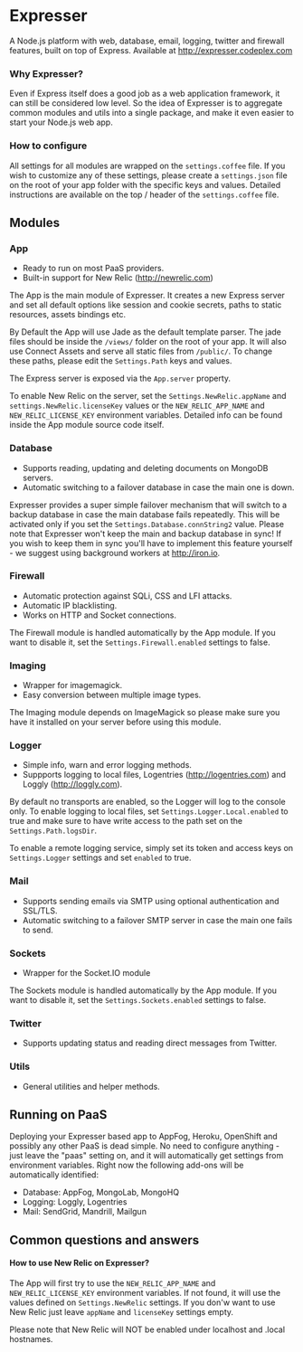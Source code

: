 # Expresser

A Node.js platform with web, database, email, logging, twitter and firewall features, built on top of Express.
Available at http://expresser.codeplex.com

### Why Expresser?

Even if Express itself does a good job as a web application framework, it can still be considered low level.
So the idea of Expresser is to aggregate common modules and utils into a single package, and make it even easier to
start your Node.js web app.

### How to configure

All settings for all modules are wrapped on the `settings.coffee` file. If you wish to customize any of
these settings, please create a `settings.json` file on the root of your app folder with the specific keys
and values. Detailed instructions are available on the top / header of the `settings.coffee` file.

## Modules

### App
*   Ready to run on most PaaS providers.
*   Built-in support for New Relic (http://newrelic.com)

The App is the main module of Expresser. It creates a new Express server and set all default options like
session and cookie secrets, paths to static resources, assets bindings etc.

By Default the App will use Jade as the default template parser. The jade files should be inside the `/views/`
folder on the root of your app.  It will also use Connect Assets and serve all static files from `/public/`.
To change these paths, please edit the `Settings.Path` keys and values.

The Express server is exposed via the `App.server` property.

To enable New Relic on the server, set the `Settings.NewRelic.appName` and `settings.NewRelic.licenseKey` values
or the `NEW_RELIC_APP_NAME` and `NEW_RELIC_LICENSE_KEY` environment variables. Detailed info can be found
inside the App module source code itself.

### Database
*   Supports reading, updating and deleting documents on MongoDB servers.
*   Automatic switching to a failover database in case the main one is down.

Expresser provides a super simple failover mechanism that will switch to a backup database in case the main
database fails repeatedly. This will be activated only if you set the `Settings.Database.connString2` value.
Please note that Expresser won't keep the main and backup database in sync! If you wish to keep them in sync
you'll have to implement this feature yourself - we suggest using background workers at http://iron.io.

### Firewall
*   Automatic protection against SQLi, CSS and LFI attacks.
*   Automatic IP blacklisting.
*   Works on HTTP and Socket connections.

The Firewall module is handled automatically by the App module. If you want to disable it,
set the `Settings.Firewall.enabled` settings to false.

### Imaging
*   Wrapper for imagemagick.
*   Easy conversion between multiple image types.

The Imaging module depends on ImageMagick so please make sure you have it installed on your server
before using this module.

### Logger
*   Simple info, warn and error logging methods.
*   Suppports logging to local files, Logentries (http://logentries.com) and Loggly (http://loggly.com).

By default no transports are enabled, so the Logger will log to the console only. To enable logging to local files,
set `Settings.Logger.Local.enabled` to true and make sure to have write access to the path set on
the `Settings.Path.logsDir`.

To enable a remote logging service, simply set its token and access keys on `Settings.Logger` settings
and set `enabled` to true.

### Mail
*   Supports sending emails via SMTP using optional authentication and SSL/TLS.
*   Automatic switching to a failover SMTP server in case the main one fails to send.

### Sockets
*   Wrapper for the Socket.IO module

The Sockets module is handled automatically by the App module. If you want to disable it,
set the `Settings.Sockets.enabled` settings to false.

### Twitter
*   Supports updating status and reading direct messages from Twitter.

### Utils
*   General utilities and helper methods.

## Running on PaaS

Deploying your Expresser based app to AppFog, Heroku, OpenShift and possibly any other PaaS is dead simple.
No need to configure anything - just leave the "paas" setting on, and it will automatically get settings
from environment variables. Right now the following add-ons will be automatically identified:

*   Database: AppFog, MongoLab, MongoHQ
*   Logging: Loggly, Logentries
*   Mail: SendGrid, Mandrill, Mailgun

## Common questions and answers

#### How to use New Relic on Expresser?

The App will first try to use the `NEW_RELIC_APP_NAME` and `NEW_RELIC_LICENSE_KEY` environment variables.
If not found, it will use the values defined on `Settings.NewRelic` settings. If you don'w want to use
New Relic just leave `appName` and `licenseKey` settings empty.

Please note that New Relic will NOT be enabled under localhost and .local hostnames.

